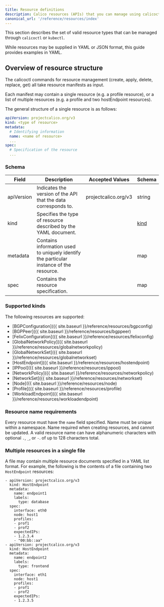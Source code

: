 ```yaml
---
title: Resource definitions
description: Calico resources (APIs) that you can manage using calicoctl.
canonical_url: '/reference/resources/index'
---
```


This section describes the set of valid resource types that can be managed
through `calicoctl` or `kubectl`.

While resources may be supplied in YAML or JSON format, this guide provides examples in YAML.

## Overview of resource structure

The calicoctl commands for resource management (create, apply, delete, replace, get)
all take resource manifests as input.  

Each manifest may contain a single resource
(e.g. a profile resource), or a list of multiple resources (e.g. a profile and two
hostEndpoint resources).

The general structure of a single resource is as follows:

```yaml
apiVersion: projectcalico.org/v3
kind: <type of resource>
metadata:
  # Identifying information
  name: <name of resource>
  ...
spec:
  # Specification of the resource
  ...
```

### Schema

| Field    | Description           | Accepted Values              | Schema |
|----------|-----------------------|------------------------------|--------|
| apiVersion     | Indicates the version of the API that the data corresponds to. | projectcalico.org/v3 | string |
| kind     | Specifies the type of resource described by the YAML document. |  | [kind](#supported-kinds) |
| metadata | Contains information used to uniquely identify the particular instance of the resource. | | map |
| spec     | Contains the resource specification. | | map |

### Supported kinds

The following resources are supported:

- [BGPConfiguration]({{ site.baseurl }}/reference/resources/bgpconfig)
- [BGPPeer]({{ site.baseurl }}/reference/resources/bgppeer)
- [FelixConfiguration]({{ site.baseurl }}/reference/resources/felixconfig)
- [GlobalNetworkPolicy]({{ site.baseurl }}/reference/resources/globalnetworkpolicy)
- [GlobalNetworkSet]({{ site.baseurl }}/reference/resources/globalnetworkset)
- [HostEndpoint]({{ site.baseurl }}/reference/resources/hostendpoint)
- [IPPool]({{ site.baseurl }}/reference/resources/ippool)
- [NetworkPolicy]({{ site.baseurl }}/reference/resources/networkpolicy)
- [NetworkSet]({{ site.baseurl }}/reference/resources/networkset)
- [Node]({{ site.baseurl }}/reference/resources/node)
- [Profile]({{ site.baseurl }}/reference/resources/profile)
- [WorkloadEndpoint]({{ site.baseurl }}/reference/resources/workloadendpoint)

### Resource name requirements

Every resource must have the `name` field specified. Name must be unique within a namespace.
Name required when creating resources, and cannot be updated.
A valid resource name can have alphanumeric characters with optional `.`, `_`, or `-`. of up to 128 characters total.

### Multiple resources in a single file

A file may contain multiple resource documents specified in a YAML list format. For example, the following is the contents of a file containing two `HostEndpoint` resources:

```
- apiVersion: projectcalico.org/v3
  kind: HostEndpoint
  metadata:
    name: endpoint1
    labels:
      type: database
  spec:
    interface: eth0
    node: host1
    profiles:
    - prof1
    - prof2
    expectedIPs:
    - 1.2.3.4
    - "00:bb::aa"
- apiVersion: projectcalico.org/v3
  kind: HostEndpoint
  metadata:
    name: endpoint2
    labels:
      type: frontend
  spec:
    interface: eth1
    node: host1
    profiles:
    - prof1
    - prof2
    expectedIPs:
    - 1.2.3.5
```
